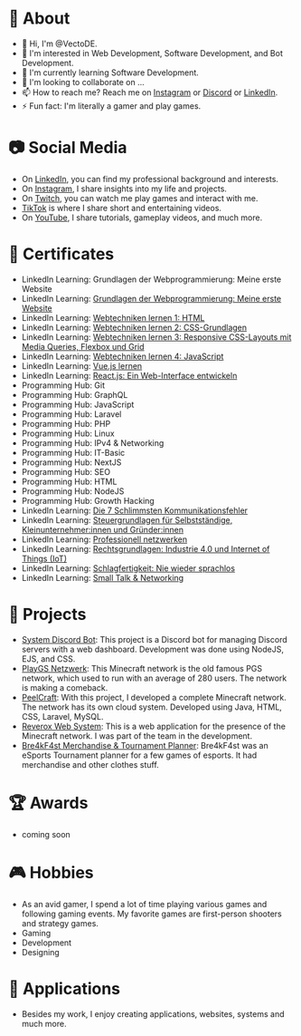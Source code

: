 # 👤 About
- 👋 Hi, I'm @VectoDE.
- 👀 I'm interested in Web Development, Software Development, and Bot Development.
- 🌱 I'm currently learning Software Development.
- 💞️ I'm looking to collaborate on ...
- 📫 How to reach me? Reach me on [Instagram](https://www.instagram.com/vecto_de/) or [Discord](https://discord.gg/DtHPAEHxZk) or [LinkedIn](https://www.linkedin.com/in/tim-hauke-b3b24b2b5).
- ⚡ Fun fact: I'm literally a gamer and play games.

# 📷 Social Media
- On [LinkedIn](https://www.linkedin.com/in/tim-hauke), you can find my professional background and interests.
- On [Instagram](https://www.instagram.com/vecto_de), I share insights into my life and projects.
- On [Twitch](https://twitch.tv/vectode), you can watch me play games and interact with me.
- [TikTok](https://www.tiktok.com/@vectode) is where I share short and entertaining videos.
- On [YouTube](https://youtube.com/@vectode), I share tutorials, gameplay videos, and much more.

# 📜 Certificates
- LinkedIn Learning: Grundlagen der Webprogrammierung: Meine erste Website
- LinkedIn Learning: [Grundlagen der Webprogrammierung: Meine erste Website](https://www.linkedin.com/learning/certificates/f47b61d11d2dbfdefb9374ba527ed2c51c5ca6cec9d538d12a01ca4f02070412)
- LinkedIn Learning: [Webtechniken lernen 1: HTML](https://www.linkedin.com/learning/certificates/0449b01c9aa6690d194c06dfcf9ac853abe3051ff1a03e79cef21cc742a8b81c)
- LinkedIn Learning: [Webtechniken lernen 2: CSS-Grundlagen](https://www.linkedin.com/learning/certificates/0ff6d7e2b2a908173c1482e8b2e44dce6c43928b1271375cf29e7f2e3324595b)
- LinkedIn Learning: [Webtechniken lernen 3: Responsive CSS-Layouts mit Media Queries, Flexbox und Grid](https://www.linkedin.com/learning/certificates/0218b627cfc9b8627d819870787bf129ad3fdcc64ab27ac1b2fad327843034b2)
- LinkedIn Learning: [Webtechniken lernen 4: JavaScript](https://www.linkedin.com/learning/certificates/e022cabee112be8be253cb5b327e3f2337ce63d0eb7aa05292547fa869fa94a4)
- LinkedIn Learning: [Vue.js lernen](https://www.linkedin.com/learning/certificates/c356d7ad31b20a54a77fa7974ea771cc16a68bb670c894f9023fd38fa380873f)
- LinkedIn Learning: [React.js: Ein Web-Interface entwickeln](https://www.linkedin.com/learning/certificates/8316890e139e9ee84dac2b5a1f3ea742313405ed03db5a0f8cd815ae2d1a57c0)
- Programming Hub: Git
- Programming Hub: GraphQL
- Programming Hub: JavaScript
- Programming Hub: Laravel
- Programming Hub: PHP
- Programming Hub: Linux
- Programming Hub: IPv4 & Networking
- Programming Hub: IT-Basic
- Programming Hub: NextJS
- Programming Hub: SEO
- Programming Hub: HTML
- Programming Hub: NodeJS
- Programming Hub: Growth Hacking
- LinkedIn Learning: [Die 7 Schlimmsten Kommunikationsfehler](https://www.linkedin.com/learning/certificates/dab8bb262fd871a38cccad4046be2f4456082cee67e409d45f39337eae8b322d)
- LinkedIn Learning: [Steuergrundlagen für Selbstständige, Kleinunternehmer:innen und Gründer:innen](https://www.linkedin.com/learning/certificates/5994c51b00031eee9ee54b46054039a852f1b8f2ad32582699e2d6bc07a0dce7)
- LinkedIn Learning: [Professionell netzwerken](https://www.linkedin.com/learning/certificates/a76d649152a51901c07fbe8e2b040e5352eee865a4c57682e19465c9d1fb34fa)
- LinkedIn Learning: [Rechtsgrundlagen: Industrie 4.0 und Internet of Things (IoT)](https://www.linkedin.com/learning/certificates/cdd0c587e2e94280324522277ae37cb636e95cd67fbb3233a3886a7d9c512986)
- LinkedIn Learning: [Schlagfertigkeit: Nie wieder sprachlos](https://www.linkedin.com/learning/certificates/2ad33249f7cb9277e1240cb1096dbba5a22e80514d7db59214b5bdb6b20aa31e)
- LinkedIn Learning: [Small Talk & Networking](https://www.linkedin.com/learning/certificates/799b9d01f2736f2764ad164ccf0f76f1f369922add62534f312c534aac641469)

# 💼 Projects
- [System Discord Bot](https://system-bot.net): This project is a Discord bot for managing Discord servers with a web dashboard. Development was done using NodeJS, EJS, and CSS.
- [PlayGS Netzwerk](https://www.playgs.de): This Minecraft network is the old famous PGS network, which used to run with an average of 280 users. The network is making a comeback.
- [PeelCraft](https://peelcraft.net): With this project, I developed a complete Minecraft network. The network has its own cloud system. Developed using Java, HTML, CSS, Laravel, MySQL.
- [Reverox Web System](https://reverox.net): This is a web application for the presence of the Minecraft network. I was part of the team in the development.
- [Bre4kF4st Merchandise & Tournament Planner](https://www.bre4kf4st.com): Bre4kF4st was an eSports Tournament planner for a few games of esports. It had merchandise and other clothes stuff.

# 🏆 Awards
- coming soon

# 🎮 Hobbies
- As an avid gamer, I spend a lot of time playing various games and following gaming events. My favorite games are first-person shooters and strategy games.
- Gaming
- Development
- Designing

# 📱 Applications
- Besides my work, I enjoy creating applications, websites, systems and much more.
